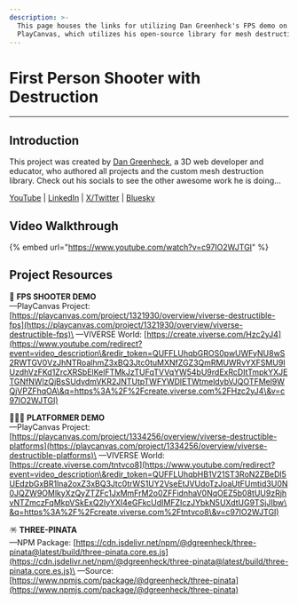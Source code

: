 ```yaml
---
description: >-
  This page houses the links for utilizing Dan Greenheck's FPS demo on
  PlayCanvas, which utilizes his open-source library for mesh destruction.
---
```


# First Person Shooter with Destruction

***

## Introduction

This project was created by [Dan Greenheck](https://dangreenheck.com/), a 3D web developer and educator, who authored all projects and the custom mesh destruction library. Check out his socials to see the other awesome work he is doing...

[YouTube](https://www.youtube.com/@dangreenheck) | [LinkedIn](https://www.linkedin.com/in/danielgreenheck/) | [X/Twitter](https://x.com/dangreenheck) | [Bluesky](https://bsky.app/profile/dangreenheck.bsky.social)

## Video Walkthrough

{% embed url="https://www.youtube.com/watch?v=c97IO2WJTGI" %}

## Project Resources

🎯 **FPS SHOOTER DEMO** \
—PlayCanvas Project: [https://playcanvas.com/project/1321930/overview/viverse-destructible-fps](https://playcanvas.com/project/1321930/overview/viverse-destructible-fps)\
—VIVERSE World: [https://create.viverse.com/Hzc2yJ4](https://www.youtube.com/redirect?event=video_description\&redir_token=QUFFLUhqbGROS0pwUWFyNU8wS2RWTGV0VzJhNTRoalhmZ3xBQ3Jtc0tuMXNfZGZ3QmRMUWRvYXFSMU9IUzdhVzFKd1ZrcXRSbElKelFTMkJzTUFqTVVqYW54bU9rdExRcDItTmpkYXJETGNfNWlzQjBsSUdvdmVKR2JNTUtpTWFYWDlETWtmeldybVJQOTFMel9WQjVPZFhqOA\&q=https%3A%2F%2Fcreate.viverse.com%2FHzc2yJ4\&v=c97IO2WJTGI)

🏃🏻‍♂️ **PLATFORMER DEMO** \
—PlayCanvas Project: [https://playcanvas.com/project/1334256/overview/viverse-destructible-platforms](https://playcanvas.com/project/1334256/overview/viverse-destructible-platforms)\
—VIVERSE World: [https://create.viverse.com/tntvco8](https://www.youtube.com/redirect?event=video_description\&redir_token=QUFFLUhqbHB1V21ST3RoN2ZBeDl5UEdzbGxBR1lna2oxZ3xBQ3Jtc0trWS1UY2VseEtJVUdoTzJoaUtFUmtid3U0N0JQZW9OMlkyXzQyZTZFc1JxMmFrM2o0ZFFidnhaV0NqOEZ5b08tUU9zRjhvNTZmczFqMkpVSkExQ2IyYXI4eGFkcUdIMFZIczJYbkN5UXdtUG9TSjJIbw\&q=https%3A%2F%2Fcreate.viverse.com%2Ftntvco8\&v=c97IO2WJTGI)

🪅 **THREE-PINATA** \
—NPM Package: [https://cdn.jsdelivr.net/npm/@dgreenheck/three-pinata@latest/build/three-pinata.core.es.js](https://cdn.jsdelivr.net/npm/@dgreenheck/three-pinata@latest/build/three-pinata.core.es.js)\
—Source: [https://www.npmjs.com/package/@dgreenheck/three-pinata](https://www.npmjs.com/package/@dgreenheck/three-pinata)
